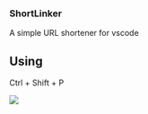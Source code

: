 ### ShortLinker 

A simple URL shortener for vscode

## Using

Ctrl + Shift + P

<img src='https://i.imgur.com/H850ZlU.png'>



